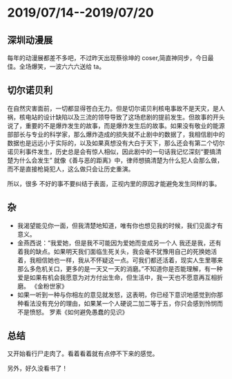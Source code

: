 # 2019/07/14--2019/07/20

## 深圳动漫展

每年的动漫展都差不多吧，不过昨天出现蔡徐坤的 coser,简直神同步，今日最佳。全场爆笑，一波六六六送给 ta。

## 切尔诺贝利

在自然灾害面前，一切都显得苍白无力。但是切尔诺贝利核电事故不是天灾，是人祸，核电站的设计缺陷以及三流的领导导致了这场悲剧的提前发生。但故事的开头说了，重要的不是爆炸发生的故事，而是爆炸发生后的故事。如果没有敬业的能源部部长与专业的科学家，那么爆炸造成的损失就不止剧中的数据了，我相信剧中的数据也是远远小于实际的，以及如果真想没有大白于天下，那么还会有第二个切尔诺贝利事件发生，历史总是会有惊人相似，因此剧中的一句话我记忆深刻“要搞清楚为什么会发生” 就像《善与恶的距离》中，律师想搞清楚为什么犯人会那么做，而不是直接枪毙犯人，这么做只会让历史重演。

所以，很多 不好的事不要纠结于表面，正视内里的原因才能避免发生同样的事。

## 杂

-   我渴望能见你一面，但我清楚地知道，唯有你也想见我的时候，我们见面才有意义。
-   金燕西说：“我爱她，但是我不可能因为爱她而变成另一个人 我还是我，还有着我的缺点。如果明天我们面临生死关头，我会毫不犹豫用自己的死换她活着，我相信她也一样，我从不怀疑这一点。可我们都还活着，现实人生里哪来那么多危机关口，更多的是一天又一天的消磨。”不知道你是否能理解，有一种爱是如果有机会我愿意为对方付出生命，但生活中，我一天也不愿意再互相折磨。 《金粉世家》
-   如果一听到一种与你相左的意见就发怒，这表明，你已经下意识地感觉到你那种看法没有充分的理由，如果某一个人硬说二加二等于五，你只会感到怜悯而不是愤怒。 罗素《如何避免愚蠢的见识》

## 总结

又开始看行尸走肉了。看着看着就有点停不下来的感觉。

另外，好久没看书了！
